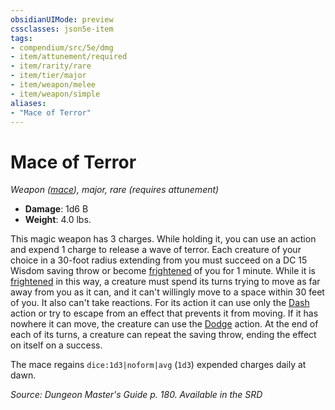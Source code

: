 ```yaml
---
obsidianUIMode: preview
cssclasses: json5e-item
tags:
- compendium/src/5e/dmg
- item/attunement/required
- item/rarity/rare
- item/tier/major
- item/weapon/melee
- item/weapon/simple
aliases: 
- "Mace of Terror"
---
```

# Mace of Terror
*Weapon ([mace](2-Mechanics/CLI/items/mace.md)), major, rare (requires attunement)*  

- **Damage**: 1d6 B
- **Weight**: 4.0 lbs.

This magic weapon has 3 charges. While holding it, you can use an action and expend 1 charge to release a wave of terror. Each creature of your choice in a 30-foot radius extending from you must succeed on a DC 15 Wisdom saving throw or become [frightened](2-Mechanics/CLI/rules/conditions.md#Frightened) of you for 1 minute. While it is [frightened](2-Mechanics/CLI/rules/conditions.md#Frightened) in this way, a creature must spend its turns trying to move as far away from you as it can, and it can't willingly move to a space within 30 feet of you. It also can't take reactions. For its action it can use only the [Dash](2-Mechanics/CLI/rules/actions.md#Dash) action or try to escape from an effect that prevents it from moving. If it has nowhere it can move, the creature can use the [Dodge](2-Mechanics/CLI/rules/actions.md#Dodge) action. At the end of each of its turns, a creature can repeat the saving throw, ending the effect on itself on a success.

The mace regains `dice:1d3|noform|avg` (`1d3`) expended charges daily at dawn.

*Source: Dungeon Master's Guide p. 180. Available in the <span title='Systems Reference Document (5.1)'>SRD</span>*